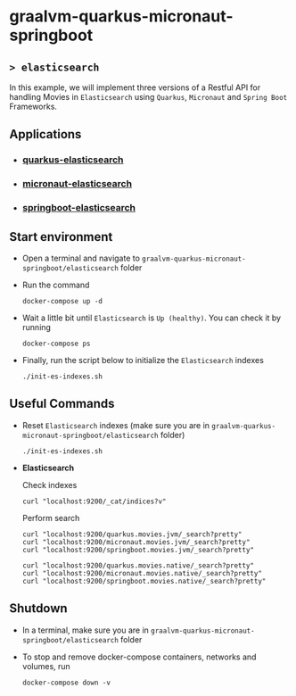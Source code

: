# graalvm-quarkus-micronaut-springboot
## `> elasticsearch`

In this example, we will implement three versions of a Restful API for handling Movies in `Elasticsearch` using `Quarkus`, `Micronaut` and `Spring Boot` Frameworks.

## Applications

- ### [quarkus-elasticsearch](https://github.com/ivangfr/graalvm-quarkus-micronaut-springboot/tree/master/elasticsearch/quarkus-elasticsearch#graalvm-quarkus-micronaut-springboot)
- ### [micronaut-elasticsearch](https://github.com/ivangfr/graalvm-quarkus-micronaut-springboot/tree/master/elasticsearch/micronaut-elasticsearch#graalvm-quarkus-micronaut-springboot)
- ### [springboot-elasticsearch](https://github.com/ivangfr/graalvm-quarkus-micronaut-springboot/tree/master/elasticsearch/springboot-elasticsearch#graalvm-quarkus-micronaut-springboot)

## Start environment

- Open a terminal and navigate to `graalvm-quarkus-micronaut-springboot/elasticsearch` folder

- Run the command
  ```
  docker-compose up -d
  ```

- Wait a little bit until `Elasticsearch` is `Up (healthy)`. You can check it by running
  ```
  docker-compose ps
  ```

- Finally, run the script below to initialize the `Elasticsearch` indexes
  ```
  ./init-es-indexes.sh
  ```

## Useful Commands

- Reset `Elasticsearch` indexes (make sure you are in `graalvm-quarkus-micronaut-springboot/elasticsearch` folder)
  ```
  ./init-es-indexes.sh
  ```

- **Elasticsearch**

  Check indexes
  ```
  curl "localhost:9200/_cat/indices?v"
  ```

  Perform search
  ```
  curl "localhost:9200/quarkus.movies.jvm/_search?pretty"
  curl "localhost:9200/micronaut.movies.jvm/_search?pretty"
  curl "localhost:9200/springboot.movies.jvm/_search?pretty"

  curl "localhost:9200/quarkus.movies.native/_search?pretty"
  curl "localhost:9200/micronaut.movies.native/_search?pretty"
  curl "localhost:9200/springboot.movies.native/_search?pretty"
  ```

## Shutdown

- In a terminal, make sure you are in `graalvm-quarkus-micronaut-springboot/elasticsearch` folder

- To stop and remove docker-compose containers, networks and volumes, run
  ```
  docker-compose down -v
  ```
